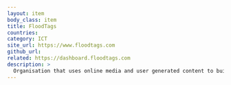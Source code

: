 ```yaml
---
layout: item
body_class: item
title: FloodTags
countries: 
category: ICT
site_url: https://www.floodtags.com
github_url: 
related: https://dashboard.floodtags.com
description: >
  Organisation that uses online media and user generated content to build monitoring tools for disaster management and food security.
---
```

